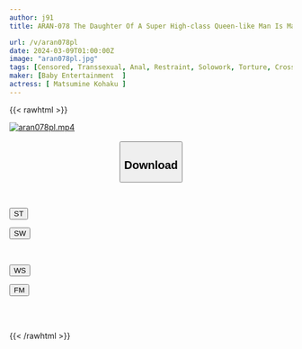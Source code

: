 ```yaml
---
author: j91
title: ARAN-078 The Daughter Of A Super High-class Queen-like Man Is Made Into A Slave And Is Made To Cum Until She Dies, Humiliating Her Dick Dripping With Juice. Kohaku Matsmine

url: /v/aran078pl
date: 2024-03-09T01:00:00Z
image: "aran078pl.jpg"
tags: [Censored, Transsexual, Anal, Restraint, Solowork, Torture, Cross Dressing	]
maker: [Baby Entertainment  ]
actress: [ Matsumine Kohaku ]
---
```



{{< rawhtml >}}

<div class="video" data-videoid="XzRGXJWMW2HzjV">
    <a href="javascript:;">
        <img src="/v/aran078pl/aran078pl.jpg" width="WIDTH" height="HEIGHT" alt="aran078pl.mp4" loading="lazy">
    </a>
</div>

<script type="text/javascript" src="https://j91.asia/asset/on-demand-st.js"></script>

<br>
  <link rel="stylesheet" href="https://j91.asia/asset/bs5.css">
  
  <center>
  <button class="btn btn-primary" type="button" data-bs-toggle="collapse" data-bs-target=".multi-collapse" aria-expanded="false" aria-controls="multiCollapseExample1 multiCollapseExample2"><h2>Download</h2></button></center>
</p>
<div class="row">
  <div class="col">
    <div class="collapse multi-collapse" id="multiCollapseExample1">
      <div class="card card-body">
	      	      <br>
<div class="buttons">  
<p><a href="https://streamtape.to/v/XzRGXJWMW2HzjV" target="_blank"><button class="btn-hover color-3"><i class="fa fa-download"></i> ST</button></a></p>
<p><a href="https://cdnwish.com/2vnh90r0dsqc" target="_blank"><button class="btn-hover color-2"><i class="fa fa-download"></i> SW</button></a></p></div>
    </div>
  </div>
</div>
  <div class="col">
    <div class="collapse multi-collapse" id="multiCollapseExample2">
      <div class="card card-body">
	      <br>
<div class="buttons">
<p><a href="https://wolfstream.tv/u9y5w1xi7dge"><button class="btn-hover color-9"><i class="fa fa-download"></i> WS</button></a></p>
<p><a href="https://filemoon.sx/d/5n52vyiccvs0"><button class="btn-hover color-8"><i class="fa fa-download"></i> FM</button></a></p></div>
<br><br>
      </div>
    </div>
  </div>
</div>

{{< /rawhtml >}}